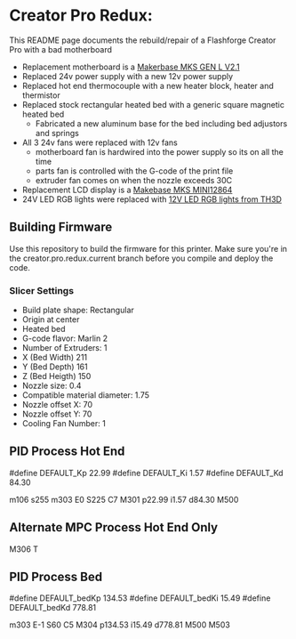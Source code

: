 # Creator Pro Redux:

This README page documents the rebuild/repair of a Flashforge Creator Pro with a bad motherboard

- Replacement motherboard is a [Makerbase MKS GEN L V2.1](https://github.com/makerbase-mks/MKS-GEN_L/wiki/MKS_GEN_L_V2)
- Replaced 24v power supply with a new 12v power supply
- Replaced hot end thermocouple with a new heater block, heater and thermistor
- Replaced stock rectangular heated bed with a generic square magnetic heated bed
  - Fabricated a new aluminum base for the bed including bed adjustors and springs
- All 3 24v fans were replaced with 12v fans
  - motherboard fan is hardwired into the power supply so its on all the time
  - parts fan is controlled with the G-code of the print file
  - extruder fan comes on when the nozzle exceeds 30C
- Replacement LCD display is a [Makebase MKS MINI12864](https://www.amazon.com/your-orders/orders?_encoding=UTF8&startIndex=20&ref_=ppx_yo2ov_dt_b_pagination_4_3)
- 24V LED RGB lights were replaced with [12V LED RGB lights from TH3D](https://www.th3dstudio.com/product/ezneo220-rgb-printer-lighting-strip/)

## Building Firmware

Use this repository to build the firmware for this printer. Make sure you're in the creator.pro.redux.current branch before you compile and deploy the code.

### Slicer Settings

- Build plate shape: Rectangular
- Origin at center
- Heated bed
- G-code flavor: Marlin 2
- Number of Extruders: 1
- X (Bed Width) 211
- Y (Bed Depth) 161
- Z (Bed Heigth) 150
- Nozzle size: 0.4
- Compatible material diameter: 1.75
- Nozzle offset X: 70
- Nozzle offset Y: 70
- Cooling Fan Number: 1

## PID Process Hot End

#define DEFAULT_Kp 22.99
#define DEFAULT_Ki 1.57
#define DEFAULT_Kd 84.30

m106 s255
m303 E0 S225 C7
M301 p22.99 i1.57 d84.30
M500

## Alternate MPC Process Hot End Only

M306 T

## PID Process Bed

#define DEFAULT_bedKp 134.53
#define DEFAULT_bedKi 15.49
#define DEFAULT_bedKd 778.81

m303 E-1 S60 C5
M304 p134.53 i15.49 d778.81
M500
M503
